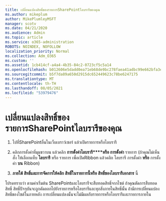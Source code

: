 ```yaml
---
title: เปลี่ยนแปลงสิทธิ์ของรายการSharePointไลบรารีของคุณ
ms.author: mikeplum
author: MikePlumleyMSFT
manager: scotv
ms.date: 04/21/2020
ms.audience: Admin
ms.topic: article
ms.service: o365-administration
ROBOTS: NOINDEX, NOFOLLOW
localization_priority: Normal
ms.collection: Adm_O365
ms.custom: ''
ms.assetid: 1cb414cf-a4a4-4b35-84c2-0723cf5c5a14
ms.openlocfilehash: b012606e5dadd0ea71eb68de9bc278faea41adbc99e662bfa3eea6653548c1a8
ms.sourcegitcommit: b5f7da89a650d2915dc652449623c78be6247175
ms.translationtype: MT
ms.contentlocale: th-TH
ms.lasthandoff: 08/05/2021
ms.locfileid: "53979476"
---
```

# <a name="change-permissions-for-a-sharepoint-list-or-library"></a>เปลี่ยนแปลงสิทธิ์ของรายการSharePointไลบรารีของคุณ

1. ไปที่SharePointอื่นในเว็บเบราว์เซอร์ แล้วเปิดรายการหรือไลบรารี
    
2. คลิกการตั้งค่าที่มุมขวาบน แล้วคลิก **การตั้งค่าไลบรารี****หรือ การตั้งค่า** รายการ (ถ้าคุณไม่เห็นสั่ง ให้เลือกแท็บ **ไลบรารี** หรือ รายการ เพื่อเปิดRibbon แล้วคลิก ไลบรารี การตั้งค่า **หรือ** การตั้งค่า **บน** Ribbon) 
    
3. **ภายใต้ สิทธิ์และการจัดการ****ให้คลิก สิทธิ์ในรายการนี้****หรือ สิทธิ์ของไลบรารีเอกสาร** นี้
    
โปรดทราบว่า ตามค่าเริ่มต้น SharePointและไลบรารีจะสืบทอดสิทธิ์จากไซต์ ถ้าคุณตัดการสืบทอดสิทธิ์ สิทธิ์ปัจจุบันจะถูกคัดลอกไปยังรายการหรือไลบรารีและทุกสิ่งภายในสิทธิ์นั้น ถ้ามีการเปลี่ยนแปลงสิทธิ์ของไซต์ในภายหลัง การเปลี่ยนแปลงนั้นจะไม่มีผลกับรายการหรือไลบรารีและรายการภายใน
  


